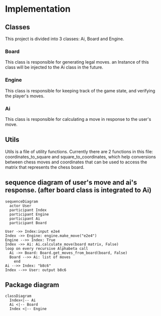 # Implementation

## Classes
This project is divided into 3 classes: Ai, Board and Engine.

### Board
This class is responsible for generating legal moves. an Instance of this class will be injected to the Ai class in the future.

### Engine
This class is responsible for keeping track of the game state, and verifying the player's moves.

### Ai
This class is responsible for calculating a move in response to the user's move.

## Utils

Utils is a file of utility functions. Currently there are 2 functions in this file: coordinates_to_square and square_to_coordinates, which help conversions between chess moves and coordinates that can be used to access the matrix that represents the chess board.

## sequence diagram of user's move and ai's response. (after board class is integrated to Ai)


```mermaid
sequenceDiagram
  actor User
  participant Index
  participant Engine
  participant Ai
  participant Board

User ->> Index:input e2e4
Index ->> Engine: engine.make_move("e2e4")
Engine -->> Index: True
Index ->> Ai: Ai.calculate_move(board matrix, False)
loop on every recursive Alphabeta call
  Ai ->> Board: Board.get_moves_from_board(board, False)
  Board -->> Ai: list of moves
    end
Ai -->> Index: "b8c6"
Index -->> User: output b8c6
  ```

## Package diagram
```mermaid
classDiagram
  Index<|-- Ai
  Ai <|-- Board
  Index <|-- Engine
  ```
